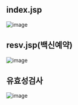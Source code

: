 <h2>index.jsp</h2>

![image](https://user-images.githubusercontent.com/97486359/201593090-85fb3435-9455-4d19-80d2-7ff7890b4b6f.png)

<h2>resv.jsp(백신예약)</h2>

![image](https://user-images.githubusercontent.com/97486359/201593208-ba75f39f-7991-4844-825a-c9b4c1004e18.png)

<h2>유효성검사</h2>

![image](https://user-images.githubusercontent.com/97486359/201792025-9fe88d12-fe3f-4fab-bf50-9ba2e0112bf3.png)
